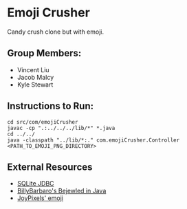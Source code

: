 # Emoji Crusher
Candy crush clone but with emoji.

## Group Members:
* Vincent Liu
* Jacob Malcy
* Kyle Stewart

## Instructions to Run:
```
cd src/com/emojiCrusher
javac -cp ".:../../../lib/*" *.java
cd ../../
java -classpath "../lib/*:." com.emojiCrusher.Controller <PATH_TO_EMOJI_PNG_DIRECTORY>
```

## External Resources
* [SQLite JDBC](https://github.com/xerial/sqlite-jdbc)
* [BillyBarbaro's Bejewled in Java](https://github.com/BillyBarbaro/Bejeweled)
* [JoyPixels' emoji](https://www.joypixels.com/)
